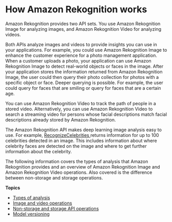 # How Amazon Rekognition works<a name="how-it-works"></a>

Amazon Rekognition provides two API sets\. You use Amazon Rekognition Image for analyzing images, and Amazon Rekognition Video for analyzing videos\.

Both APIs analyze images and videos to provide insights you can use in your applications\. For example, you could use Amazon Rekognition Image to enhance the customer experience for a photo management application\. When a customer uploads a photo, your application can use Amazon Rekognition Image to detect real\-world objects or faces in the image\. After your application stores the information returned from Amazon Rekognition Image, the user could then query their photo collection for photos with a specific object or face\. Deeper querying is possible\. For example, the user could query for faces that are smiling or query for faces that are a certain age\.

You can use Amazon Rekognition Video to track the path of people in a stored video\. Alternatively, you can use Amazon Rekognition Video to search a streaming video for persons whose facial descriptions match facial descriptions already stored by Amazon Rekognition\. 

The Amazon Rekognition API makes deep learning image analysis easy to use\. For example, [ RecognizeCelebrities ](API_RecognizeCelebrities.md) returns information for up to 100 celebrities detected in an image\. This includes information about where celebrity faces are detected on the image and where to get further information about the celebrity\.

The following information covers the types of analysis that Amazon Rekognition provides and an overview of Amazon Rekognition Image and Amazon Rekognition Video operations\. Also covered is the difference between non\-storage and storage operations\.

**Topics**
+ [Types of analysis](how-it-works-types.md)
+ [Image and video operations](how-it-works-operations-intro.md)
+ [Non\-storage and storage API operations](how-it-works-storage-non-storage.md)
+ [Model versioning](face-detection-model.md)